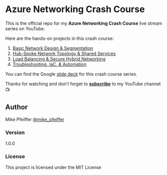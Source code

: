# Azure Networking Crash Course

This is the official repo for my **Azure Networking Crash Course** live stream series on YouTube.

Here are the hands-on projects in this crash course:

1. [Basic Network Design & Segmentation](https://github.com/mikepfeiffer/azure-network-101/tree/main/Project%201)
2. [Hub-Spoke Network Topology & Shared Services](https://github.com/mikepfeiffer/azure-network-101/tree/main/Project%202)
3. [Load Balancing & Secure Hybrid Networking](https://github.com/mikepfeiffer/azure-network-101/tree/main/Project%203)
4. [Troubleshooting, IaC, & Automation](https://github.com/mikepfeiffer/azure-network-101/tree/main/Project%204)

You can find the Google [slide deck](https://docs.google.com/presentation/d/1X8aJb24e89HeLSWU0gvbELgIHIkfqQFdUXFbfG0RHVg/edit?usp=sharing) for this crash course series.

Thanks for watching and don't forget to **[subscribe](https://www.youtube.com/channel/UCuoEOqepPoBrnpL5C3P6Ehg)** to my YouTube channel 📺

## Author

Mike Pfeiffer
[@mike_pfeiffer](https://twitter.com/mike_pfeiffer)

### Version

1.0.0

### License

This project is licensed under the MIT License
